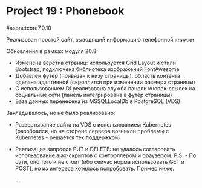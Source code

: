 # Project 19 : Phonebook
#aspnetcore7.0.10 

Реализован простой сайт, выводящий информацию телефонной книжки

Обновления в рамках модуля 20.8:
- Изменена верстка страниц: используется Grid Layout и стили Bootstrap, подключена библиотека изображений FontAwesome
- Добавлен футер (привязан к низу страницы), область контента сделана адаптивной (скроллится при изменении размера страницы)
- С использованием DI реализована служба панели кнопок-ссылок на социальные сети (панель интегрирована в футер страницы)
- База данных перенесена из MSSQLLocalDb в PostgreSQL (VDS)
  
Закладывалось, но не было реализовано:
- Развертывание сайта на VDS с использованием Kubernetes (разобрался, но на стороне сервера возникли проблемы с Kubernetes - решается тех.поддержкой)
- Реализация запросов PUT и DELETE: не удалось согласовать использование ajax-скриптов с контроллером и браузером.
  P.S. - По сути, оно того и не стоит (ибо сейчас норма использовать GET и POST), но из интереса хотелось попробовать. Пример ниже:
  
  <script src="https://ajax.googleapis.com/ajax/libs/jquery/3.7.0/jquery.min.js"></script>
  ...
  <script>
        $("#submit").click(function (e) {
        e.preventDefault();
        var data = $('#edit').serialize();
        $.ajax({
            type: "PUT",
                url: "@Url.Action("Edit", new {id = Model.Id})",
            data: data,
            success: function (response) {
                window.location.href = response.redirectToUrl;
            }
        });
    })
    </script>
